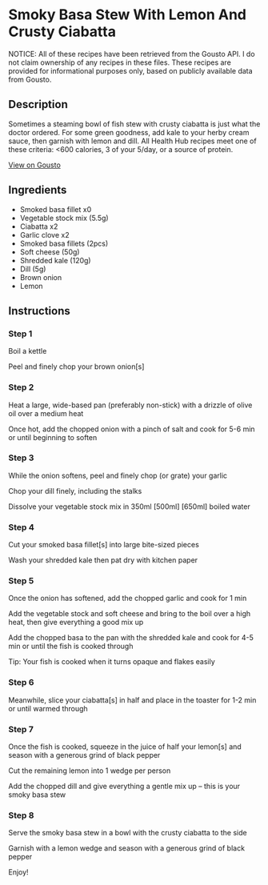 # Smoky Basa Stew With Lemon And Crusty Ciabatta

NOTICE: All of these recipes have been retrieved from the Gousto API. I do not claim ownership of any recipes in these files. These recipes are provided for informational purposes only, based on publicly available data from Gousto.

## Description

Sometimes a steaming bowl of fish stew with crusty ciabatta is just what the doctor ordered. For some green goodness, add kale to your herby cream sauce, then garnish with lemon and dill. All Health Hub recipes meet one of these criteria: <600 calories, 3 of your 5/day, or a source of protein.

[View on Gousto](https://www.gousto.co.uk/recipes/cookbook/smoky-fish-stew-with-lemon-crusty-ciabatta)

## Ingredients

- Smoked basa fillet x0
- Vegetable stock mix (5.5g)
- Ciabatta x2
- Garlic clove x2
- Smoked basa fillets (2pcs)
- Soft cheese (50g)
- Shredded kale (120g)
- Dill (5g)
- Brown onion
- Lemon

## Instructions


### Step 1

Boil a kettle

Peel and finely chop your brown onion[s]


### Step 2

Heat a large, wide-based pan (preferably non-stick) with a drizzle of olive oil over a medium heat

Once hot, add the chopped onion with a pinch of salt and cook for 5-6 min or until beginning to soften


### Step 3

While the onion softens, peel and finely chop (or grate) your garlic

Chop your dill finely, including the stalks

Dissolve your vegetable stock mix in 350ml<span class="text-danger"> <span class="text-purple">[500ml]</span> [650ml]</span> boiled water


### Step 4

Cut your smoked basa fillet[s] into large bite-sized pieces

Wash your shredded kale then pat dry with kitchen paper


### Step 5

Once the onion has softened, add the chopped garlic and cook for 1 min

Add the vegetable stock and soft cheese and bring to the boil over a high heat, then give everything a good mix up

Add the chopped basa to the pan with the shredded kale and cook for 4-5 min or until the fish is cooked through

Tip: Your fish is cooked when it turns opaque and flakes easily


### Step 6

Meanwhile, slice your ciabatta[s] in half and place in the toaster for 1-2 min or until warmed through


### Step 7

Once the fish is cooked, squeeze in the juice of half your lemon[s] and season with a generous grind of black pepper

Cut the remaining lemon into 1 wedge per person

Add the chopped dill and give everything a gentle mix up – this is your smoky basa stew

### Step 8

Serve the smoky basa stew in a bowl with the crusty ciabatta to the side

Garnish with a lemon wedge and season with a generous grind of black pepper

Enjoy!

